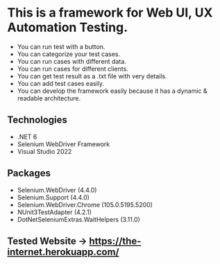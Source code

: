 # This is a framework for Web UI, UX Automation Testing.
- You can run test with a button.
- You can categorize your test cases.
- You can run cases with different data.
- You can run cases for different clients.
- You can get test result as a .txt file with very details.
- You can add test cases easily.
- You can develop the framework easily because it has a dynamic & readable architecture.
## Technologies
- .NET 6
- Selenium WebDriver Framework
- Visual Studio 2022
## Packages
- Selenium.WebDriver (4.4.0)
- Selenium.Support (4.4.0)
- Selenium.WebDriver.Chrome (105.0.5195.5200)
- NUnit3TestAdapter (4.2.1)
- DotNetSeleniumExtras.WaitHelpers (3.11.0)
## Tested Website -> https://the-internet.herokuapp.com/

